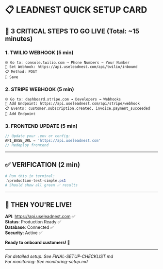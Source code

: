 # 📋 LEADNEST QUICK SETUP CARD

## 🚨 **3 CRITICAL STEPS TO GO LIVE** (Total: ~15 minutes)

### 1. **TWILIO WEBHOOK** (5 min)
```
🌐 Go to: console.twilio.com → Phone Numbers → Your Number
📝 Set Webhook: https://api.useleadnest.com/api/twilio/inbound  
📋 Method: POST
💾 Save
```

### 2. **STRIPE WEBHOOK** (5 min)  
```
🌐 Go to: dashboard.stripe.com → Developers → Webhooks
📝 Add Endpoint: https://api.useleadnest.com/api/stripe/webhook
📋 Events: customer.subscription.created, invoice.payment_succeeded
💾 Add Endpoint
```

### 3. **FRONTEND UPDATE** (5 min)
```javascript
// Update your .env or config:
API_BASE_URL = 'https://api.useleadnest.com'
// Redeploy frontend
```

---

## ✅ **VERIFICATION** (2 min)
```powershell
# Run this in terminal:
.\production-test-simple.ps1
# Should show all green ✅ results
```

---

## 🎉 **THEN YOU'RE LIVE!**

**API**: https://api.useleadnest.com ✅  
**Status**: Production Ready ✅  
**Database**: Connected ✅  
**Security**: Active ✅  

**Ready to onboard customers! 🚀**

---

*For detailed setup: See FINAL-SETUP-CHECKLIST.md*  
*For monitoring: See monitoring-setup.md*
